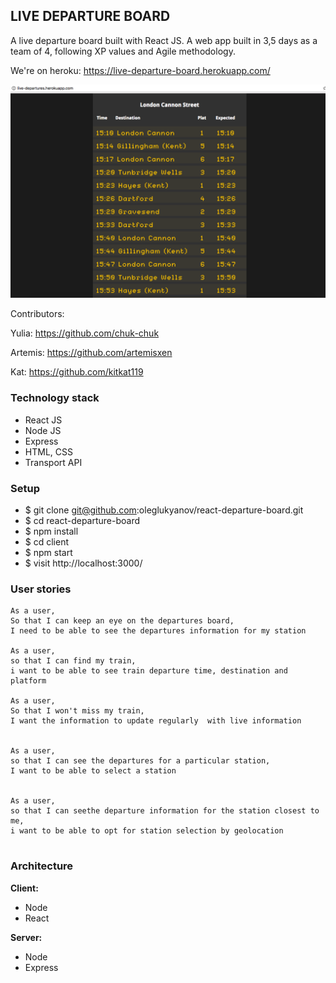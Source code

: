 ## LIVE DEPARTURE BOARD

A live departure board built with React JS. A web app built in 3,5 days as a team of 4, following XP values and Agile methodology. 

We're on heroku: https://live-departure-board.herokuapp.com/

![Board Image](board.png)

Contributors:

Yulia: https://github.com/chuk-chuk

Artemis:  https://github.com/artemisxen

Kat: https://github.com/kitkat119

### Technology stack
* React JS
* Node JS
* Express
* HTML, CSS
* Transport API

### Setup

- $ git clone git@github.com:oleglukyanov/react-departure-board.git
- $ cd react-departure-board
- $ npm install  
- $ cd client
- $ npm start  
- $ visit http://localhost:3000/

### User stories

```
As a user,
So that I can keep an eye on the departures board,
I need to be able to see the departures information for my station

As a user,
so that I can find my train,
i want to be able to see train departure time, destination and platform

As a user,
So that I won't miss my train,
I want the information to update regularly  with live information


As a user,
so that I can see the departures for a particular station,
I want to be able to select a station


As a user,
so that I can seethe departure information for the station closest to me,
i want to be able to opt for station selection by geolocation


```

### Architecture

**Client:**
* Node
* React

**Server:**
* Node
* Express
